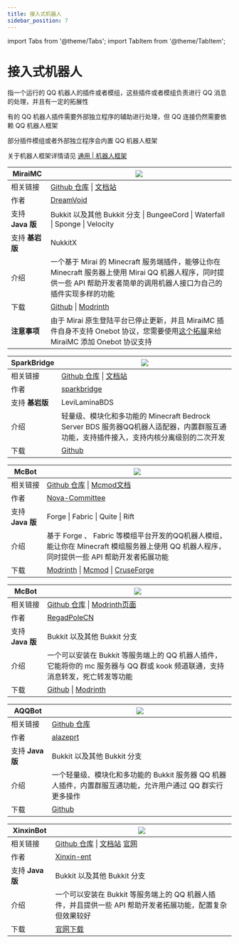 ```yaml
---
title: 接入式机器人
sidebar_position: 7
---
```


import Tabs from '@theme/Tabs';
import TabItem from '@theme/TabItem';

# 接入式机器人

指一个运行的 QQ 机器人的插件或者模组，这些插件或者模组负责进行 QQ 消息的处理，并且有一定的拓展性

有的 QQ 机器人插件需要外部独立程序的辅助进行处理，但 QQ 连接仍然需要依赖 QQ 机器人框架

部分插件模组或者外部独立程序会内置 QQ 机器人框架

关于机器人框架详情请见 [通用 | 机器人框架](https://nitwikit.8aka.org/advance/bot/framework/)

<Tabs queryString="jrqqbot">
<TabItem value="MiraiMC" label="MiraiMC">

| MiraiMC | ![](https://img.shields.io/badge/状态-积极维护-green?style=for-the-badge) |
| --- | --- |
| 相关链接 | [Github 仓库](https://github.com/DreamVoid/MiraiMC) \| [文档站](https://docs.miraimc.dreamvoid.me/) |
| 作者 | [DreamVoid](https://github.com/DreamVoid) |
| 支持 **Java 版** | Bukkit 以及其他 Bukkit 分支 \| BungeeCord \| Waterfall \| Sponge \| Velocity |
| 支持 **基岩版** | NukkitX |
| 介绍 | 一个基于 Mirai 的 Minecraft 服务端插件，能够让你在 Minecraft 服务器上使用 Mirai QQ 机器人程序，同时提供一些 API 帮助开发者简单的调用机器人接口为自己的插件实现多样的功能 |
| 下载 | [Github](https://github.com/DreamVoid/MiraiMC/releases) \| [Modrinth](https://modrinth.com/plugin/miraimc) |
| **注意事项** | 由于 Mirai 原生登陆平台已停止更新，并且 MiraiMC 插件自身不支持 Onebot 协议，您需要使用[这个拓展](https://github.com/DreamVoid/MiraiMCAddon-Overflow)来给 MiraiMC 添加 Onebot 协议支持 |

</TabItem>
<TabItem value="SparkBridge" label="SparkBridge">

| SparkBridge | ![](https://img.shields.io/badge/状态-积极维护-green?style=for-the-badge) |
| --- | --- |
| 相关链接 | [Github 仓库](https://github.com/sparkbridge/sparkbridge2) \| [文档站](https://sparkbridge.cn/) |
| 作者 | [sparkbridge](https://github.com/sparkbridge) |
| 支持 **基岩版** | LeviLaminaBDS |
| 介绍 | 轻量级、模块化和多功能的 Minecraft Bedrock Server BDS 服务器QQ机器人适配器，内置群服互通功能，支持插件接入，支持内核分离级别的二次开发 |
| 下载 | [Github](https://github.com/sparkbridge/sparkbridge2/releases) |

</TabItem>
<TabItem value="McBot" label="McBot">

| McBot | ![](https://img.shields.io/badge/状态-积极维护-green?style=for-the-badge) |
| --- | --- |
| 相关链接 | [Github 仓库](https://github.com/Nova-Committee/McBot) \| [Mcmod文档](https://www.mcmod.cn/class/4903.html) |
| 作者 | [Nova-Committee](https://github.com/Nova-Committee) |
| 支持 **Java 版** | Forge \| Fabric \| Quite \| Rift |
| 介绍 | 基于 Forge 、 Fabric 等模组平台开发的QQ机器人模组，能让你在 Minecraft 模组服务器上使用 QQ 机器人程序，同时提供一些 API 帮助开发者拓展功能 |
| 下载 | [Modrinth](https://modrinth.com/mod/mcbot) \| [Mcmod](https://www.mcmod.cn/download/4903.html) \| [CruseForge](https://www.curseforge.com/minecraft/mc-mods/mcbot) |

</TabItem>
<TabItem value="PlumBot" label="PlumBot">

| McBot | ![](https://img.shields.io/badge/状态-积极维护-green?style=for-the-badge) |
| --- | --- |
| 相关链接 | [Github 仓库](https://github.com/RegadPoleCN/PlumBot) \| [Modrinth页面](https://modrinth.com/plugin/plumbot) |
| 作者 | [RegadPoleCN](https://github.com/RegadPoleCN) |
| 支持 **Java 版** | Bukkit 以及其他 Bukkit 分支 |
| 介绍 | 一个可以安装在 Bukkit 等服务端上的 QQ 机器人插件，它能将你的 mc 服务器与 QQ 群或 kook 频道联通，支持消息转发，死亡转发等功能 |
| 下载 | [Github](https://github.com/RegadPoleCN/PlumBot/releases) \| [Modrinth](https://modrinth.com/plugin/plumbot) |

</TabItem>
<TabItem value="AQQBot" label="AQQBot">

| AQQBot | ![](https://img.shields.io/badge/状态-积极维护-green?style=for-the-badge) |
| --- | --- |
| 相关链接 | [Github 仓库](https://github.com/alazeprt/AQQBot) |
| 作者 | [alazeprt](https://github.com/alazeprt) |
| 支持 **Java 版** | Bukkit 以及其他 Bukkit 分支 |
| 介绍 | 一个轻量级、模块化和多功能的 Bukkit 服务器 QQ 机器人插件，内置群服互通功能，允许用户通过 QQ 群实行更多操作 |
| 下载 | [Github](https://github.com/alazeprt/AQQBot/releases) |

</TabItem>
<TabItem value="XinxinBot" label="XinxinBot">

| XinxinBot | ![](https://img.shields.io/badge/状态-积极维护-green?style=for-the-badge) |
| --- | --- |
| 相关链接 | [Github 仓库](https://github.com/Xinxin-ent/XinxinBotApi) \| [文档站](https://wiki.mcxin.cn/zh/%E6%96%B0%E9%91%AB%E6%8F%92%E4%BB%B6%E6%95%99%E7%A8%8B/XinxinBotApi) [官网](https://bbs.mcxin.cn/archives/216) |
| 作者 | [Xinxin-ent](https://github.com/Xinxin-ent) |
| 支持 **Java 版** | Bukkit 以及其他 Bukkit 分支 |
| 介绍 | 一个可以安装在 Bukkit 等服务端上的 QQ 机器人插件，并且提供一些 API 帮助开发者拓展功能，配置复杂但效果较好 |
| 下载 | [官网下载](https://bbs.mcxin.cn/archives/216) |

</TabItem>
</Tabs>
